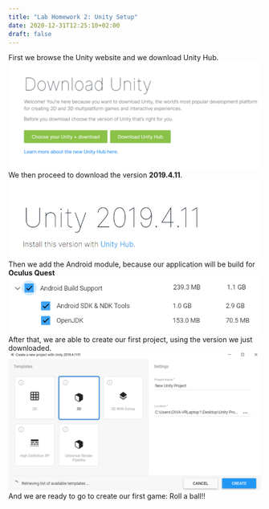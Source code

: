 ```yaml
---
title: "Lab Homework 2: Unity Setup"
date: 2020-12-31T12:25:10+02:00
draft: false
---
```


First we browse the Unity website and we download Unity Hub.
![alt text](https://raw.githubusercontent.com/petrosKon/Kontrazis/master/static/images/Unity%20Hub%20Download.PNG)
We then proceed to download the version **2019.4.11**.
![alt text](https://raw.githubusercontent.com/petrosKon/Kontrazis/master/static/images/Unity%202019.4.11.PNG)
Then we add the Android module, because our application will be build for **Oculus Quest**
![alt text](https://raw.githubusercontent.com/petrosKon/Kontrazis/master/static/images/Android%20Module.PNG)
After that, we are able to create our first project, using the version we just downloaded.
![alt text](https://raw.githubusercontent.com/petrosKon/Kontrazis/master/static/images/Create%20New%20Unity%20Project.PNG)
And we are ready to go to create our first game: Roll a ball!!



